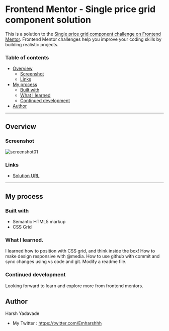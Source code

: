 # Frontend Mentor - Single price grid component solution

This is a solution to the [Single price grid component challenge on Frontend Mentor](https://www.frontendmentor.io/challenges/single-price-grid-component-5ce41129d0ff452fec5abbbc). Frontend Mentor challenges help you improve your coding skills by building realistic projects. 

### Table of contents

- [Overview](#overview)
  - [Screenshot](#screenshot)
  - [Links](#links)
- [My process](#my-process)
  - [Built with](#built-with)
  - [What I learned](#what-i-learned)
  - [Continued development](#continued-development)
- [Author](#author)
---

## Overview

### Screenshot

![screenshot01](https://user-images.githubusercontent.com/92665312/172903345-50cb229e-c076-4bb7-9809-83d17d86a3ce.png)

### Links

- [Solution URL](https://github.com/HarshYadavade/single-price-grid-component)


---
## My process

### Built with

- Semantic HTML5 markup
- CSS Grid

### What I learned.

I learned how to position with CSS grid,
and think inside the box!
How to make design
responsive  with @media.
How to use github with commit and sync changes using vs code and git.
Modify a readme file.

### Continued development

Looking forward to learn and explore more from frontend mentors.

## Author

Harsh Yadavade

- My Twitter : https://twitter.com/Emharshhh
